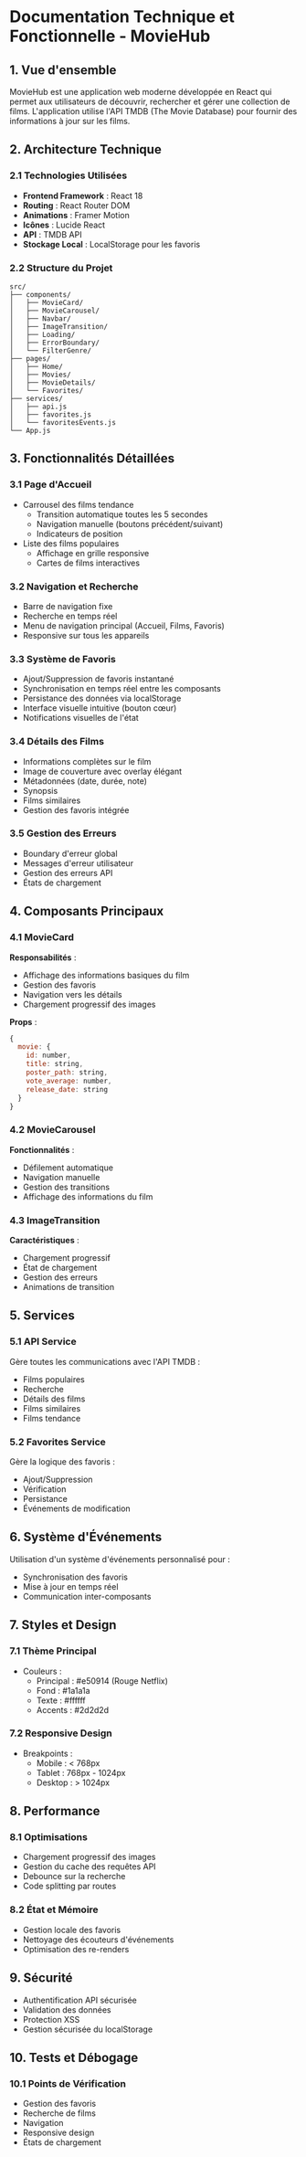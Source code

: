 # Documentation Technique et Fonctionnelle - MovieHub

## 1. Vue d'ensemble

MovieHub est une application web moderne développée en React qui permet aux utilisateurs de découvrir, rechercher et gérer une collection de films. L'application utilise l'API TMDB (The Movie Database) pour fournir des informations à jour sur les films.

## 2. Architecture Technique

### 2.1 Technologies Utilisées

- **Frontend Framework** : React 18
- **Routing** : React Router DOM
- **Animations** : Framer Motion
- **Icônes** : Lucide React
- **API** : TMDB API
- **Stockage Local** : LocalStorage pour les favoris

### 2.2 Structure du Projet

```
src/
├── components/
│   ├── MovieCard/
│   ├── MovieCarousel/
│   ├── Navbar/
│   ├── ImageTransition/
│   ├── Loading/
│   ├── ErrorBoundary/
│   └── FilterGenre/
├── pages/
│   ├── Home/
│   ├── Movies/
│   ├── MovieDetails/
│   └── Favorites/
├── services/
│   ├── api.js
│   ├── favorites.js
│   └── favoritesEvents.js
└── App.js
```

## 3. Fonctionnalités Détaillées

### 3.1 Page d'Accueil

- Carrousel des films tendance
  - Transition automatique toutes les 5 secondes
  - Navigation manuelle (boutons précédent/suivant)
  - Indicateurs de position
- Liste des films populaires
  - Affichage en grille responsive
  - Cartes de films interactives

### 3.2 Navigation et Recherche

- Barre de navigation fixe
- Recherche en temps réel
- Menu de navigation principal (Accueil, Films, Favoris)
- Responsive sur tous les appareils

### 3.3 Système de Favoris

- Ajout/Suppression de favoris instantané
- Synchronisation en temps réel entre les composants
- Persistance des données via localStorage
- Interface visuelle intuitive (bouton cœur)
- Notifications visuelles de l'état

### 3.4 Détails des Films

- Informations complètes sur le film
- Image de couverture avec overlay élégant
- Métadonnées (date, durée, note)
- Synopsis
- Films similaires
- Gestion des favoris intégrée

### 3.5 Gestion des Erreurs

- Boundary d'erreur global
- Messages d'erreur utilisateur
- Gestion des erreurs API
- États de chargement

## 4. Composants Principaux

### 4.1 MovieCard

**Responsabilités** :
- Affichage des informations basiques du film
- Gestion des favoris
- Navigation vers les détails
- Chargement progressif des images

**Props** :
```javascript
{
  movie: {
    id: number,
    title: string,
    poster_path: string,
    vote_average: number,
    release_date: string
  }
}
```

### 4.2 MovieCarousel

**Fonctionnalités** :
- Défilement automatique
- Navigation manuelle
- Gestion des transitions
- Affichage des informations du film

### 4.3 ImageTransition

**Caractéristiques** :
- Chargement progressif
- État de chargement
- Gestion des erreurs
- Animations de transition

## 5. Services

### 5.1 API Service

Gère toutes les communications avec l'API TMDB :
- Films populaires
- Recherche
- Détails des films
- Films similaires
- Films tendance

### 5.2 Favorites Service

Gère la logique des favoris :
- Ajout/Suppression
- Vérification
- Persistance
- Événements de modification

## 6. Système d'Événements

Utilisation d'un système d'événements personnalisé pour :
- Synchronisation des favoris
- Mise à jour en temps réel
- Communication inter-composants

## 7. Styles et Design

### 7.1 Thème Principal

- Couleurs :
  - Principal : #e50914 (Rouge Netflix)
  - Fond : #1a1a1a
  - Texte : #ffffff
  - Accents : #2d2d2d

### 7.2 Responsive Design

- Breakpoints :
  - Mobile : < 768px
  - Tablet : 768px - 1024px
  - Desktop : > 1024px

## 8. Performance

### 8.1 Optimisations

- Chargement progressif des images
- Gestion du cache des requêtes API
- Debounce sur la recherche
- Code splitting par routes

### 8.2 État et Mémoire

- Gestion locale des favoris
- Nettoyage des écouteurs d'événements
- Optimisation des re-renders

## 9. Sécurité

- Authentification API sécurisée
- Validation des données
- Protection XSS
- Gestion sécurisée du localStorage

## 10. Tests et Débogage

### 10.1 Points de Vérification

- Gestion des favoris
- Recherche de films
- Navigation
- Responsive design
- États de chargement